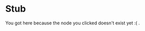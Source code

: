 # Stub

You got here because the node you clicked doesn't exist yet :( .

[//begin]: # "Autogenerated link references for markdown compatibility"
[you-research-what-strikes-you-deeply]: .././bubbles/stub "you-research-what-strikes-you-deeply"
[imagine-24-balls]: .././bubbles/stub "imagine-24-balls"
[text-i-have-no-mouth-and-i-must-scream]: .././bubbles/stub "text-i-have-no-mouth-and-i-must-scream"
[inferotemporal-cortex]: .././bubbles/stub "inferotemporal-cortex"
[building-before-knowing]: .././bubbles/stub "building-before-knowing"
[intuitive-physics]: .././bubbles/stub "intuitive-physics"
[video-the-paradox-of-rules-in-games-and-life]: .././bubbles/stub "video-the-paradox-of-rules-in-games-and-life"
[learn-from-the-machine]: .././bubbles/stub "learn-from-the-machine"
[wayward]: .././bubbles/stub "wayward"
[text-horizonte-de-sucesos]: .././bubbles/stub "text-horizonte-de-sucesos"
[burden-of-proof.md]: .././bubbles/stub "burden-of-proof.md"
[connectome]: .././bubbles/stub "connectome"
[computation]: .././bubbles/stub "computation"
[perspective-reality]: .././bubbles/stub "perspective-reality"
[primary-visual-cortex]: .././bubbles/stub "primary-visual-cortex"
[reverse-engineering-games]: .././bubbles/stub "reverse-engineering-games"
[phosphenes]: .././bubbles/stub "phosphenes"
[//end]: # "Autogenerated link references"

